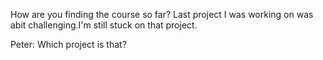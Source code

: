 How are you finding the course so far?
Last project I was working on was abit challenging.I'm still stuck on that project.

Peter: Which project is that?